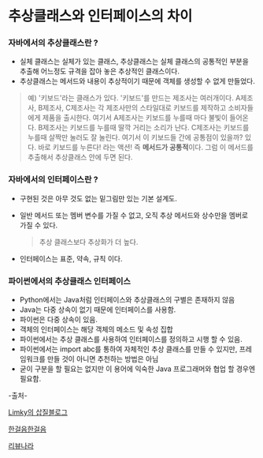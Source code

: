 # 추상클래스와 인터페이스의 차이



### 자바에서의 추상클래스란 ?

- 실체 클래스는 실체가 있는 클래스, 추상클래스는 실체 클래스의 공통적인 부분을 추출해 어느정도 규격을 잡아 놓은 추상적인 클래스이다.
- 추상클래스는 메서드와 내용이 추상적이기 때문에 객체를 생성할 수 없게 만들었다.

> 예) '키보드'라는 클래스가 있다. '키보드'를 만드는 제조사는 여러개이다. A제조사, B제조사, C제조사는 각 제조사만의 스타일대로 키보드를 제작하고 소비자들에게 제품을 출시한다. 여기서 A제조사는 키보드를 누를때 마다 불빛이 들어온다. B제조사는 키보드를 누를때 딸깍 거리는 소리가 난다. C제조사는 키보드를 누를때 살짝만 눌러도 잘 눌린다. 여기서 이 키보드들 간에 공통점이 있을까? 있다. 바로 키보드를 누른다! 라는 액션! 즉 **메서드가 공통적**이다. 그럼 이 메서드를 추출해서 추상클래스 안에 두면 된다. 



### 자바에서의 인터페이스란 ?

- 구현된 것은 아무 것도 없는 밑그림만 있는 기본 설계도.

- 일반 메서드 또는 멤버 변수를 가질 수 없고, 오직 추상 메서드와 상수만을 멤버로 가질 수 있다.

  > 추상 클래스보다 추상화가 더 높다.

- 인터페이스는 표준, 약속, 규칙 이다.



### 파이썬에서의 추상클래스 인터페이스

- Python에서는 Java처럼 인터페이스와 추상클래스의 구별은 존재하지 않음
- Java는 다중 상속이 없기 때문에 인터페이스를 사용함.
- 파이썬은 다중 상속이 있음.
- 객체의 인터페이스는 해당 객체의 메소드 및 속성 집합
- 파이썬에서는 추상 클래스를 사용하여 인터페이스를 정의하고 시행 할 수 있음.
- 파이썬에서는 import abc를 통하여 자체적인 추상 클래스를 만들 수 있지만, 프레임워크를 만들 것이 아니면 추천하는 방법은 아님
- 굳이 구분을 할 필요는 없지만 이 용어에 익숙한 Java 프로그래머와 협업 할 경우엔 필요함.



-출처-

[Limky의 삽질블로그](https://limkydev.tistory.com/)

[한걸음한걸음](https://enjoyplaying.tistory.com/)

[리뷰나라](http://daplus.net/python-%ED%8C%8C%EC%9D%B4%EC%8D%AC%EC%97%90%EC%84%9C-%EC%B6%94%EC%83%81-%ED%81%B4%EB%9E%98%EC%8A%A4%EC%99%80-%EC%9D%B8%ED%84%B0%ED%8E%98%EC%9D%B4%EC%8A%A4%EC%9D%98-%EC%B0%A8%EC%9D%B4%EC%A0%90/)